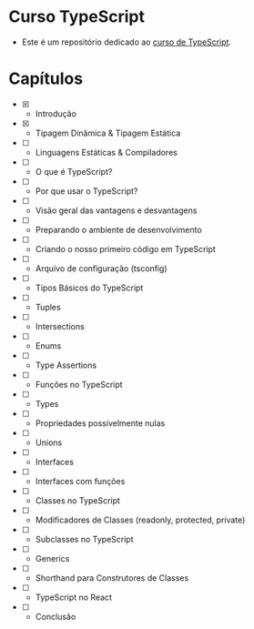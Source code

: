 # Curso TypeScript

-   Este é um repositório dedicado ao <a href="https://www.youtube.com/watch?v=ppDsxbUNtNQ">curso de TypeScript</a>.

# Capítulos

-   [X] - Introdução
-   [X] - Tipagem Dinâmica & Tipagem Estática
-   [ ] - Linguagens Estáticas & Compiladores
-   [ ] - O que é TypeScript?
-   [ ] - Por que usar o TypeScript?
-   [ ] - Visão geral das vantagens e desvantagens
-   [ ] - Preparando o ambiente de desenvolvimento
-   [ ] - Criando o nosso primeiro código em TypeScript
-   [ ] - Arquivo de configuração (tsconfig)
-   [ ] - Tipos Básicos do TypeScript
-   [ ] - Tuples
-   [ ] - Intersections
-   [ ] - Enums
-   [ ] - Type Assertions
-   [ ] - Funções no TypeScript
-   [ ] - Types
-   [ ] - Propriedades possivelmente nulas
-   [ ] - Unions
-   [ ] - Interfaces
-   [ ] - Interfaces com funções
-   [ ] - Classes no TypeScript
-   [ ] - Modificadores de Classes (readonly, protected, private)
-   [ ] - Subclasses no TypeScript
-   [ ] - Generics
-   [ ] - Shorthand para Construtores de Classes
-   [ ] - TypeScript no React
-   [ ] - Conclusão